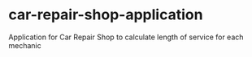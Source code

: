 # car-repair-shop-application
Application for Car Repair Shop to calculate length of service for each mechanic
